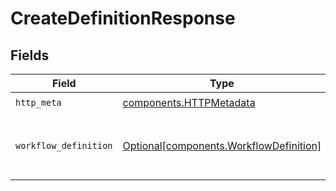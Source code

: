# CreateDefinitionResponse


## Fields

| Field                                                                                    | Type                                                                                     | Required                                                                                 | Description                                                                              |
| ---------------------------------------------------------------------------------------- | ---------------------------------------------------------------------------------------- | ---------------------------------------------------------------------------------------- | ---------------------------------------------------------------------------------------- |
| `http_meta`                                                                              | [components.HTTPMetadata](../../models/components/httpmetadata.md)                       | :heavy_check_mark:                                                                       | N/A                                                                                      |
| `workflow_definition`                                                                    | [Optional[components.WorkflowDefinition]](../../models/components/workflowdefinition.md) | :heavy_minus_sign:                                                                       | Success - if the definition is created successfully                                      |
